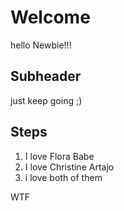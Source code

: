 # Welcome

hello Newbie!!!

## Subheader

just keep going ;)

## Steps

1. I love Flora Babe
2. I love Christine Artajo
3. i love both of them

WTF 